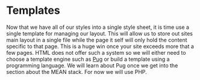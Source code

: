 # Templates

Now that we have all of our styles into a single style sheet, it is time use a single template for managing our layout. This will allow us to store out sites main layout in a single file while the page it self will only hold the content specific to that page. This is a huge win once your site exceeds more that a few pages. HTML does not offer such a system so we will either need to choose a template engine such as [Pug](https://pugjs.org/api/getting-started.html) or build a template using a programming language. We will learn about Pug once we get into the section about the MEAN stack. For now we will use PHP.
